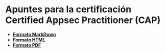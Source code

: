 # Apuntes para la certificación Certified Appsec Practitioner (CAP)

* [**Formato MarkDown**](<./Certified Appsec Practitioner (CAP).md>)
* [**Formato HTML**](<./Certified Appsec Practitioner (CAP).html>)
* [**Formato PDF**](<./Certified Appsec Practitioner (CAP).pdf>)
